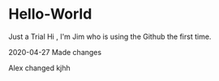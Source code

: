 # Hello-World
Just a Trial
Hi , I'm Jim who is using the Github the first time.

2020-04-27 Made changes

Alex changed
kjhh
